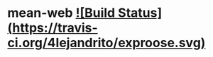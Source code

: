 mean-web [![Build Status] (https://travis-ci.org/4lejandrito/exproose.svg)](https://travis-ci.org/4lejandrito/exproose)
=====================
